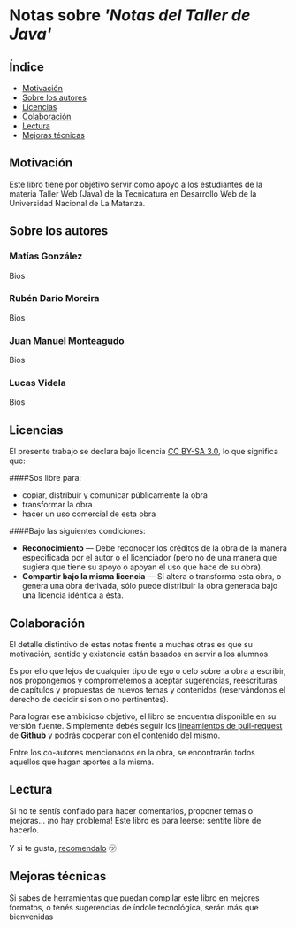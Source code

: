 # Notas sobre *'Notas del Taller de Java'*

## Índice

* [Motivación](#motivacion)
* [Sobre los autores](#about)
* [Licencias](#licencias)
* [Colaboración](#colaboracion)
* [Lectura](#lectura)
* [Mejoras técnicas](#mejoras)

## <a name="motivacion"/>Motivación
Este libro tiene por objetivo servir como apoyo a los estudiantes de la materia Taller Web (Java) de la Tecnicatura en Desarrollo Web de la Universidad Nacional de La Matanza.

## <a name="about"/>Sobre los autores

### Matías González
Bios

### Rubén Darío Moreira
Bios

### Juan Manuel Monteagudo
Bios

### Lucas Videla
Bios

## <a name="licencias"/>Licencias
El presente trabajo se declara bajo licencia [CC BY-SA 3.0](http://creativecommons.org/licenses/by-sa/3.0/es/), lo que significa que:

####Sos libre para:

* copiar, distribuir y comunicar públicamente la obra
* transformar la obra
* hacer un uso comercial de esta obra

####Bajo las siguientes condiciones:

* **Reconocimiento** — Debe reconocer los créditos de la obra de la manera especificada por el autor o el licenciador (pero no de una manera que sugiera que tiene su apoyo o apoyan el uso que hace de su obra).
* **Compartir bajo la misma licencia** — Si altera o transforma esta obra, o genera una obra derivada, sólo puede distribuir la obra generada bajo una licencia idéntica a ésta.

## <a name="colaboracion"/>Colaboración
El detalle distintivo de estas notas frente a muchas otras es que su motivación, sentido y existencia están basados en servir a los alumnos.

Es por ello que lejos de cualquier tipo de ego o celo sobre la obra a escribir, nos propongemos y comprometemos a aceptar sugerencias, reescrituras de capítulos y propuestas de nuevos temas y contenidos (reservándonos el derecho de decidir si son o no pertinentes).

Para lograr ese ambicioso objetivo, el libro se encuentra disponible en su versión fuente. Simplemente debés seguir los [lineamientos de pull-request](https://help.github.com/articles/using-pull-requests) de **Github** y podrás cooperar con el contenido del mismo.

Entre los co-autores mencionados en la obra, se encontrarán todos aquellos que hagan aportes a la misma.

## <a name="lectura"/>Lectura
Si no te sentís confiado para hacer comentarios, proponer temas o mejoras... ¡no hay problema! Este libro es para leerse: sentite libre de hacerlo.

Y si te gusta, [recomendalo](https://twitter.com/intent/tweet?text=%22Conjuros+modernos%22%2C+un+libro+de+programaci%C3%B3n+abierto+y+colaborativo+para+estudiantes+%2Fcc+%40luke_ar) ㋡

## <a name="mejoras"/>Mejoras técnicas
Si sabés de herramientas que puedan compilar este libro en mejores formatos, o tenés sugerencias de índole tecnológica, serán más que bienvenidas
